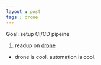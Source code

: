 ```yaml
---
layout : post
tags : drone
---
```


Goal:  setup CI/CD pipeine 

1. readup on [drone](https://akomljen.com/set-up-a-drone-ci-cd-pipeline-with-kubernetes/)
 * drone is cool.  automation is cool.

